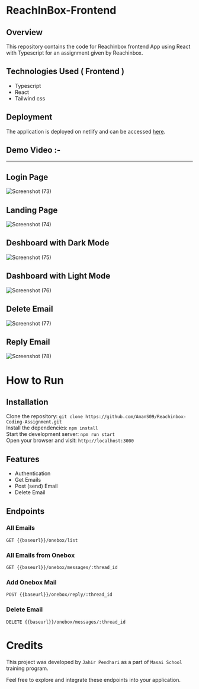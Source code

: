 # ReachInBox-Frontend

## Overview
This repository contains the code for Reachinbox frontend  App using React with Typescript for an assignment given by Reachinbox.

## Technologies Used ( Frontend )
  - Typescript
  - React
  - Tailwind css

## Deployment

The application is deployed on netlify and can be accessed [here](https://reachinbox-frontend.netlify.app/).

## Demo Video :- 
----

## Login Page

![Screenshot (73)](https://github.com/user-attachments/assets/e3fa8385-3f8b-40a2-9511-1fd08a4aca9d)


## Landing Page

![Screenshot (74)](https://github.com/user-attachments/assets/45adeab6-605c-4738-8328-8c4a33438b73)


## Deshboard with Dark Mode

 ![Screenshot (75)](https://github.com/user-attachments/assets/84a8623c-df10-45ef-9fef-8e21098ed03a)


## Dashboard with Light Mode

![Screenshot (76)](https://github.com/user-attachments/assets/f4b37c38-52eb-4564-80f3-2314a3398cff)


## Delete Email 

![Screenshot (77)](https://github.com/user-attachments/assets/01764672-2aed-46f5-992c-b67b32ac2959)


## Reply Email

![Screenshot (78)](https://github.com/user-attachments/assets/e7e7b6c7-1e18-4ee6-9c83-30660c495a34)


 # How to Run <br/>
 
   <h2>Installation</h2>
   
   Clone the repository:   ``` git clone https://github.com/AmanS09/Reachinbox-Coding-Assignment.git  ``` <br/>
   Install the dependencies:   ``` npm install ``` <br/>
   Start the development server:   ``` npm run start ``` <br/>
   Open your browser and visit:   ``` http://localhost:3000 ``` <br/>
   

   ## Features 
   
  - Authentication
  - Get Emails
  - Post (send) Email
  - Delete Email


   <h2>Endpoints</h2>
   <h3>All Emails</h3>
   <pre><code>GET {{baseurl}}/onebox/list </code></pre>

   <h3>All Emails from Onebox</h3>
   <pre><code>GET {{baseurl}}/onebox/messages/:thread_id </code></pre>

   <h3>Add Onebox Mail</h3>
   <pre><code>POST {{baseurl}}/onebox/reply/:thread_id </code></pre>

   <h3>Delete Email</h3>
   <pre><code>DELETE {{baseurl}}/onebox/messages/:thread_id </code></pre>

 
   # Credits <br/>
   This project was developed by ```Jahir Pendhari``` as a part of ```Masai School``` training program.

   <p>Feel free to explore and integrate these endpoints into your application.</p>
  
